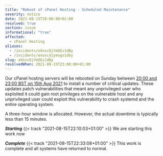 ```yaml
---
title: "Reboot of cPanel Hosting - Scheduled Maintenance"
severity: notice
date: 2021-08-15T20:00:00+01:00
resolved: true
section: issue
informational: "true"
affected:
  - cPanel Hosting
aliases:
  - /incidents/eXoscDjYmOGs1dBy
  - /incidents/exoscdjymogs1dby
slug: eXoscDjYmOGs1dBy
resolvedWhen: 2021-08-15T23:00:00+01:00
---
```

Our cPanel hosting servers will be rebooted on Sunday between [20:00 and 23:00 BST on 15th Aug 2021](https://www.timeanddate.com/worldclock/fixedtime.html?iso=20210815T1900&ah=3) to install a number of critical updates. These updates patch vulnerabilities that meant any unprivileged user who exploited it could gain root privileges on the vulnerable host and any unprivileged user could exploit this vulnerability to crash systemd and the entire operating system.

A three-hour window is allocated. However, the actual downtime is typically less than 15 minutes.

***Starting*** {{< track "2021-08-15T22:10:03+01:00" >}}
We are starting this work now


***Complete*** {{< track "2021-08-15T22:33:08+01:00" >}}
This work is complete and all systems have returned to normal.


